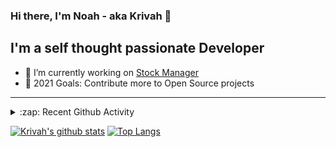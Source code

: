 ### Hi there, I'm Noah - aka Krivah 👋

## I'm a self thought passionate Developer

- 🌱 I’m currently working on [Stock Manager](https://github.com/krivahtoo/stockmanager)
- 🥅 2021 Goals: Contribute more to Open Source projects

---

<details>
  <summary>:zap: Recent Github Activity</summary>
  
<!--START_SECTION:activity-->
1. 🎉 Merged PR [#96](https://github.com/krivahtoo/telechat/pull/96) in [krivahtoo/telechat](https://github.com/krivahtoo/telechat)
2. 🎉 Merged PR [#88](https://github.com/krivahtoo/telechat/pull/88) in [krivahtoo/telechat](https://github.com/krivahtoo/telechat)
3. 🎉 Merged PR [#85](https://github.com/krivahtoo/telechat/pull/85) in [krivahtoo/telechat](https://github.com/krivahtoo/telechat)
4. 🎉 Merged PR [#95](https://github.com/krivahtoo/telechat/pull/95) in [krivahtoo/telechat](https://github.com/krivahtoo/telechat)
5. 🎉 Merged PR [#93](https://github.com/krivahtoo/telechat/pull/93) in [krivahtoo/telechat](https://github.com/krivahtoo/telechat)
<!--END_SECTION:activity-->

</details>


  [![Krivah's github stats](https://github-readme-stats.vercel.app/api?username=krivahtoo&count_private=true&theme=tokyonight)](https://github.com/anuraghazra/github-readme-stats)
  [![Top Langs](https://github-readme-stats.vercel.app/api/top-langs/?username=krivahtoo&layout=compact&langs_count=10&theme=tokyonight)](https://github.com/anuraghazra/github-readme-stats)


